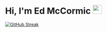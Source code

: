 # Hi, I'm Ed McCormic <img src="https://github.com/TheDudeThatCode/TheDudeThatCode/blob/master/Assets/Hi.gif" width="29px">

[![GitHub Streak](https://github-readme-streak-stats.herokuapp.com?user=gemacjr&theme=earth&date_format=M%20j%5B%2C%20Y%5D)](https://git.io/streak-stats)
<!--
**gemacjr/gemacjr** is a ✨ _special_ ✨ repository because its `README.md` (this file) appears on your GitHub profile.

Here are some ideas to get you started:

- 🔭 I’m currently working on ...
- 🌱 I’m currently learning ...
- 👯 I’m looking to collaborate on ...
- 🤔 I’m looking for help with ...
- 💬 Ask me about ...
- 📫 How to reach me: ...
- 😄 Pronouns: ...
- ⚡ Fun fact: ...
-->
<!--  ![GitHub Activity Graph](https://activity-graph.herokuapp.com/graph?username=gemacjr&theme=dracula&hide_border=true) -->
